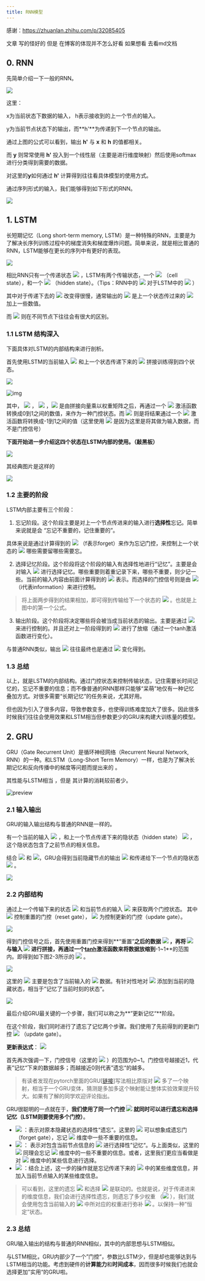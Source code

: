 ```yaml
---
title: RNN模型
---
```


感谢：https://zhuanlan.zhihu.com/p/32085405

 文章 写的怪好的 但是 在博客的体现并不怎么好看 如果想看 去看md文档

## 0. RNN

先简单介绍一下一般的RNN。 

 ![](https://pic4.zhimg.com/80/v2-f716c816d46792b867a6815c278f11cb_720w.jpg) 

这里：

x为当前状态下数据的输入， h表示接收到的上一个节点的输入。

y为当前节点状态下的输出，而**h'**为传递到下一个节点的输出。



通过上图的公式可以看到，输出 **h'** 与 **x** 和 **h** 的值都相关。

而 **y** 则常常使用 **h'** 投入到一个线性层（主要是进行维度映射）然后使用softmax进行分类得到需要的数据。

对这里的**y**如何通过 **h'** 计算得到往往看具体模型的使用方式。



通过序列形式的输入，我们能够得到如下形式的RNN。

 ![](https://pic2.zhimg.com/80/v2-71652d6a1eee9def631c18ea5e3c7605_720w.jpg) 

## 1. LSTM 

 长短期记忆（Long short-term memory, LSTM）是一种特殊的RNN，主要是为了解决长序列训练过程中的梯度消失和梯度爆炸问题。简单来说，就是相比普通的RNN，LSTM能够在更长的序列中有更好的表现。 

 ![](https://pic4.zhimg.com/80/v2-e4f9851cad426dfe4ab1c76209546827_720w.jpg) 

相比RNN只有一个传递状态 ![](https://www.zhihu.com/equation?tex=h%5Et+) ，LSTM有两个传输状态，一个 ![](https://www.zhihu.com/equation?tex=c%5Et) （cell state），和一个 ![](https://www.zhihu.com/equation?tex=h%5Et) （hidden state）。（Tips：RNN中的 ![](https://www.zhihu.com/equation?tex=h%5Et) 对于LSTM中的 ![](https://www.zhihu.com/equation?tex=c%5Et) ）

其中对于传递下去的 ![](https://www.zhihu.com/equation?tex=c%5Et) 改变得很慢，通常输出的 ![](https://www.zhihu.com/equation?tex=c%5Et) 是上一个状态传过来的 ![](https://www.zhihu.com/equation?tex=c%5E%7Bt-1%7D) 加上一些数值。

而 ![](https://www.zhihu.com/equation?tex=h%5Et) 则在不同节点下往往会有很大的区别。

### 1.1 LSTM 结构深入

下面具体对LSTM的内部结构来进行剖析。

首先使用LSTM的当前输入 ![](https://www.zhihu.com/equation?tex=x%5Et) 和上一个状态传递下来的 ![](https://www.zhihu.com/equation?tex=h%5E%7Bt-1%7D) 拼接训练得到四个状态。

 ![](https://pic4.zhimg.com/80/v2-15c5eb554f843ec492579c6d87e1497b_720w.jpg) 

 ![img](https://pic1.zhimg.com/80/v2-d044fd0087e1df5d2a1089b441db9970_720w.jpg) 

 其中， ![](https://www.zhihu.com/equation?tex=z%5Ef+) ， ![](https://www.zhihu.com/equation?tex=z%5Ei) ，![](https://www.zhihu.com/equation?tex=z%5Eo) 是由拼接向量乘以权重矩阵之后，再通过一个 ![](https://www.zhihu.com/equation?tex=sigmoid+) 激活函数转换成0到1之间的数值，来作为一种门控状态。而 ![](https://www.zhihu.com/equation?tex=z) 则是将结果通过一个 ![](https://www.zhihu.com/equation?tex=tanh) 激活函数将转换成-1到1之间的值（这里使用 ![](https://www.zhihu.com/equation?tex=tanh) 是因为这里是将其做为输入数据，而不是门控信号） 

 **下面开始进一步介绍这四个状态在LSTM内部的使用。（敲黑板）** 

 ![](https://pic2.zhimg.com/v2-556c74f0e025a47fea05dc0f76ea775d_b.jpg) 

其经典图片是这样的

 ![](https://pic4.zhimg.com/v2-561a4eeb23e5bdd3a0bb08d818511aa3_b.jpg) 

### 1.2 主要的阶段

LSTM内部主要有三个阶段：

1. 忘记阶段。这个阶段主要是对上一个节点传进来的输入进行**选择性**忘记。简单来说就是会 “忘记不重要的，记住重要的”。

具体来说是通过计算得到的 ![](https://www.zhihu.com/equation?tex=z%5Ef) （f表示forget）来作为忘记门控，来控制上一个状态的 ![](https://www.zhihu.com/equation?tex=c%5E%7Bt-1%7D) 哪些需要留哪些需要忘。

2. 选择记忆阶段。这个阶段将这个阶段的输入有选择性地进行“记忆”。主要是会对输入 ![](https://www.zhihu.com/equation?tex=x%5Et) 进行选择记忆。哪些重要则着重记录下来，哪些不重要，则少记一些。当前的输入内容由前面计算得到的 ![](https://www.zhihu.com/equation?tex=z+) 表示。而选择的门控信号则是由 ![](https://www.zhihu.com/equation?tex=z%5Ei) （i代表information）来进行控制。

> 将上面两步得到的结果相加，即可得到传输给下一个状态的 ![](https://www.zhihu.com/equation?tex=c%5Et) 。也就是上图中的第一个公式。

3. 输出阶段。这个阶段将决定哪些将会被当成当前状态的输出。主要是通过 ![](https://www.zhihu.com/equation?tex=z%5Eo) 来进行控制的。并且还对上一阶段得到的 ![](https://www.zhihu.com/equation?tex=c%5Eo) 进行了放缩（通过一个tanh激活函数进行变化）。

与普通RNN类似，输出 ![](https://www.zhihu.com/equation?tex=y%5Et) 往往最终也是通过 ![](https://www.zhihu.com/equation?tex=h%5Et) 变化得到。

### 1.3 总结

以上，就是LSTM的内部结构。通过门控状态来控制传输状态，记住需要长时间记忆的，忘记不重要的信息；而不像普通的RNN那样只能够“呆萌”地仅有一种记忆叠加方式。对很多需要“长期记忆”的任务来说，尤其好用。

但也因为引入了很多内容，导致参数变多，也使得训练难度加大了很多。因此很多时候我们往往会使用效果和LSTM相当但参数更少的GRU来构建大训练量的模型。

## 2. GRU

 GRU（Gate Recurrent Unit）是循环神经网络（Recurrent Neural Network, RNN）的一种。和LSTM（Long-Short Term Memory）一样，也是为了解决长期记忆和反向传播中的梯度等问题而提出来的 。

其性能与LSTM相当 ，但是 其计算的消耗较前者少。

 ![preview](https://pic4.zhimg.com/v2-a8424cd80eae1b7d312991692decbe8b_r.jpg) 

### 2.1 输入输出

GRU的输入输出结构与普通的RNN是一样的。

有一个当前的输入 ![](https://www.zhihu.com/equation?tex=x%5Et) ，和上一个节点传递下来的隐状态（hidden state） ![](https://www.zhihu.com/equation?tex=h%5E%7Bt-1%7D) ，这个隐状态包含了之前节点的相关信息。

结合 ![](https://www.zhihu.com/equation?tex=x%5Et+) 和 ![](https://www.zhihu.com/equation?tex=h%5E%7Bt-1%7D)，GRU会得到当前隐藏节点的输出 ![](https://www.zhihu.com/equation?tex=y%5Et+) 和传递给下一个节点的隐状态 ![](https://www.zhihu.com/equation?tex=h%5Et) 。

 ![](https://pic2.zhimg.com/80/v2-49244046a83e30ef2383b94644bf0f31_720w.jpg) 

### 2.2 内部结构

 通过上一个传输下来的状态 ![](https://www.zhihu.com/equation?tex=h%5E%7Bt-1%7D) 和当前节点的输入 ![](https://www.zhihu.com/equation?tex=x%5Et) 来获取两个门控状态。 其中 ![](https://www.zhihu.com/equation?tex=r+) 控制重置的门控（reset gate）， ![](https://www.zhihu.com/equation?tex=z) 为控制更新的门控（update gate）。 

 ![](https://pic3.zhimg.com/80/v2-7fff5d817530dada1b279c7279d73b8a_720w.jpg) 

 得到门控信号之后，首先使用重置门控来得到**“重置”**之后的数据 ![](https://www.zhihu.com/equation?tex=%7Bh%5E%7Bt-1%7D%7D%27+%3D+h%5E%7Bt-1%7D+%5Codot+r+) ，再将 ![](https://www.zhihu.com/equation?tex=%7Bh%5E%7Bt-1%7D%7D%27) 与输入 ![](https://www.zhihu.com/equation?tex=x%5Et+) 进行拼接，再通过一个[tanh](https://link.zhihu.com/?target=https%3A//baike.baidu.com/item/tanh)激活函数来将数据放缩到**-1~1**的范围内。即得到如下图2-3所示的 ![](https://www.zhihu.com/equation?tex=h%27) 。 

 ![](https://pic4.zhimg.com/80/v2-390781506bbebbef799f1a12acd7865b_720w.jpg) 

 这里的 ![](https://www.zhihu.com/equation?tex=h%27+) 主要是包含了当前输入的 ![](https://www.zhihu.com/equation?tex=x%5Et) 数据。有针对性地对 ![](https://www.zhihu.com/equation?tex=h%27) 添加到当前的隐藏状态，相当于”记忆了当前时刻的状态“。 

 ![](https://pic3.zhimg.com/80/v2-5b805241ab36e126c4b06b903f148ffa_720w.jpg) 

最后介绍GRU最关键的一个步骤，我们可以称之为**”更新记忆“**阶段。

在这个阶段，我们同时进行了遗忘了记忆两个步骤。我们使用了先前得到的更新门控 ![](https://www.zhihu.com/equation?tex=z) （update gate）。

**更新表达式**： ![](https://www.zhihu.com/equation?tex=h%5Et+%3D+%281-z%29+%5Codot+h%5E%7Bt-1%7D+%2B+z%5Codot+h%27)

首先再次强调一下，门控信号（这里的 ![](https://www.zhihu.com/equation?tex=z) ）的范围为0~1。门控信号越接近1，代表”记忆“下来的数据越多；而越接近0则代表”遗忘“的越多。

> 有读者发现在pytorch里面的GRU[[链接](https://link.zhihu.com/?target=https%3A//pytorch.org/docs/stable/nn.html%3Fhighlight%3Dgru%23torch.nn.GRU)]写法相比原版对 ![](https://www.zhihu.com/equation?tex=h%5E%7Bt-1%7D) 多了一个映射，相当于一个GRU变体，猜测是多加多这个映射能让整体实验效果提升较大。如果有了解的同学欢迎评论指出。

GRU很聪明的一点就在于，**我们使用了同一个门控 ![](https://www.zhihu.com/equation?tex=z) 就同时可以进行遗忘和选择记忆（LSTM则要使用多个门控）**。

- ![](https://www.zhihu.com/equation?tex=%281-z%29+%5Codot+h%5E%7Bt-1%7D) ：表示对原本隐藏状态的选择性“遗忘”。这里的 ![](https://www.zhihu.com/equation?tex=1-z) 可以想象成遗忘门（forget gate），忘记 ![](https://www.zhihu.com/equation?tex=h%5E%7Bt-1%7D) 维度中一些不重要的信息。
- ![](https://www.zhihu.com/equation?tex=z+%5Codot+h%27) ： 表示对包含当前节点信息的 ![](https://www.zhihu.com/equation?tex=h%27) 进行选择性”记忆“。与上面类似，这里的 ![](https://www.zhihu.com/equation?tex=%281-z%29) 同理会忘记 ![](https://www.zhihu.com/equation?tex=h+%27) 维度中的一些不重要的信息。或者，这里我们更应当看做是对 ![](https://www.zhihu.com/equation?tex=h%27+) 维度中的某些信息进行选择。
- ![](https://www.zhihu.com/equation?tex=h%5Et+%3D%281-+z%29+%5Codot+h%5E%7Bt-1%7D+%2B+z%5Codot+h%27) ：结合上述，这一步的操作就是忘记传递下来的 ![](https://www.zhihu.com/equation?tex=h%5E%7Bt-1%7D+) 中的某些维度信息，并加入当前节点输入的某些维度信息。

> 可以看到，这里的遗忘 ![](https://www.zhihu.com/equation?tex=z) 和选择 ![](https://www.zhihu.com/equation?tex=%281-z%29) 是联动的。也就是说，对于传递进来的维度信息，我们会进行选择性遗忘，则遗忘了多少权重 （![](https://www.zhihu.com/equation?tex=z) ），我们就会使用包含当前输入的 ![](https://www.zhihu.com/equation?tex=h%27) 中所对应的权重进行弥补 ![](https://www.zhihu.com/equation?tex=%281-z%29) 。以保持一种”恒定“状态。

### 2.3 总结

GRU输入输出的结构与普通的RNN相似，其中的内部思想与LSTM相似。

与LSTM相比，GRU内部少了一个”门控“，参数比LSTM少，但是却也能够达到与LSTM相当的功能。考虑到硬件的**计算能力**和**时间成本**，因而很多时候我们也就会选择更加”实用“的GRU啦。